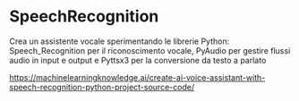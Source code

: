 # SpeechRecognition

Crea un assistente vocale sperimentando le librerie Python: Speech_Recognition per il riconoscimento vocale, PyAudio per gestire flussi audio in input e output e Pyttsx3 per la conversione da testo a parlato

https://machinelearningknowledge.ai/create-ai-voice-assistant-with-speech-recognition-python-project-source-code/
